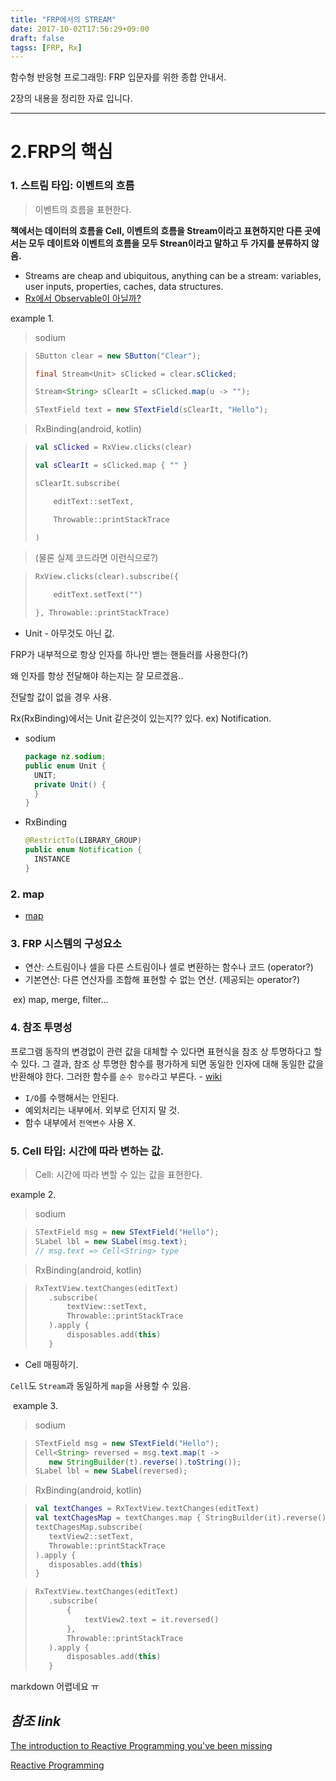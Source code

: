 ```yaml
---
title: "FRP에서의 STREAM"
date: 2017-10-02T17:56:29+09:00
draft: false
tagss: [FRP, Rx]
---
```

함수형 반응형 프로그래밍: FRP 입문자를 위한 종합 안내서.

2장의 내용을 정리한 자료 입니다.

------

# 2.FRP의 핵심

### 1. 스트림 타입: 이벤트의 흐름

> 이벤트의 흐름을 표현한다.

**책에서는 데이터의 흐름을 Cell, 이벤트의 흐름을 Stream이라고 표현하지만 다른 곳에서는 모두 데이트와 이벤트의 흐름을 모두 Strean이라고 말하고 두 가지를 분류하지 않음.**

- Streams are cheap and ubiquitous, anything can be a stream: variables, user inputs, properties, caches, data structures.
- [Rx에서 Observable이 아닐까?](http://reactivex.io/documentation/observable.html)

example 1.  

> sodium

> ```java
> SButton clear = new SButton("Clear");
>
> final Stream<Unit> sClicked = clear.sClicked;
>
> Stream<String> sClearIt = sClicked.map(u -> "");
>
> STextField text = new STextField(sClearIt, "Hello");
> ```

> RxBinding(android, kotlin)  

> ```kotlin
> val sClicked = RxView.clicks(clear)
>
> val sClearIt = sClicked.map { "" }
>
> sClearIt.subscribe(
>
>     editText::setText,
>
>     Throwable::printStackTrace
>
> )
> ```

> (물론 실제 코드라면 이런식으로?)

> ```kotlin
> RxView.clicks(clear).subscribe({
>
>     editText.setText("")
>
> }, Throwable::printStackTrace)
> ```

- Unit - 아무것도 아닌 값.

FRP가 내부적으로 항상 인자를 하나만 밷는 핸들러를 사용한다(?)  

왜 인자를 항상 전달해야 하는지는 잘 모르겠음..  

전달할 값이 없을 경우 사용.  

Rx(RxBinding)에서는 Unit 같은것이 있는지?? 있다. ex) Notification.

- sodium

  ```java
  package nz.sodium;
  public enum Unit {
    UNIT;
    private Unit() {
    }
  }
  ```


- RxBinding

  ```java
  @RestrictTo(LIBRARY_GROUP)
  public enum Notification {
    INSTANCE
  }
  ```

### 2. map

- [map](http://reactivex.io/documentation/operators/map.html)

### 3. FRP 시스템의 구성요소

- 연산: 스트림이나 셀을 다른 스트림이나 셀로 변환하는 함수나 코드 (operator?)
- 기본연산: 다른 연산자를 조합해 표현할 수 없는 연산. (제공되는 operator?)

​    ex) map, merge, filter...

### 4. 참조 투명성

프로그램 동작의 변경없이 관련 값을 대체할 수 있다면 표현식을 참조 상 투명하다고 할 수 있다. 그 결과, 참조 상 투명한 함수를 평가하게 되면 동일한 인자에 대해 동일한 값을 반환해야 한다. 그러한 함수를 `순수 함수`라고 부른다. - [wiki](https://ko.wikipedia.org/wiki/%EC%B0%B8%EC%A1%B0_%ED%88%AC%EB%AA%85%EC%84%B1)

- `I/O`를 수행해서는 안된다.  
- 예외처리는 내부에서. 외부로 던지지 말 것.  
- 함수 내부에서 `전역변수` 사용 X.  

### 5. Cell 타입: 시간에 따라 변하는 값.

> Cell: 시간에 따라 변할 수 있는 값을 표현한다.

example 2.

> sodium

> ```java
> STextField msg = new STextField("Hello");
> SLabel lbl = new SLabel(msg.text);
> // msg.text => Cell<String> type
> ```

> RxBinding(android, kotlin)

> ```kotlin
> RxTextView.textChanges(editText)
>    .subscribe(
>        textView::setText,
>        Throwable::printStackTrace
>    ).apply {
>        disposables.add(this)
>    }
> ```

- Cell 매핑하기.  

`Cell`도 `Stream`과 동일하게 `map`을 사용할 수 있음.

​    example 3.

> sodium

> ```java
> STextField msg = new STextField("Hello");
> Cell<String> reversed = msg.text.map(t ->
>    new StringBuilder(t).reverse().toString());
> SLabel lbl = new SLabel(reversed);
> ```

> RxBinding(android, kotlin)

> ```kotlin
> val textChanges = RxTextView.textChanges(editText)
> val textChagesMap = textChanges.map { StringBuilder(it).reverse().toString() }
> textChagesMap.subscribe(
>    textView2::setText,
>    Throwable::printStackTrace
> ).apply {
>    disposables.add(this)
> }
> ```

> ```kotlin
> RxTextView.textChanges(editText)
>    .subscribe(
>        {
>            textView2.text = it.reversed()
>        },
>        Throwable::printStackTrace
>    ).apply {
>        disposables.add(this)
>    }
> ```

markdown 어렵네요 ㅠ

## *참조 link*

[The introduction to Reactive Programming you've been missing](https://gist.github.com/staltz/868e7e9bc2a7b8c1f754)   

[Reactive Programming](https://brunch.co.kr/@oemilk/79)
